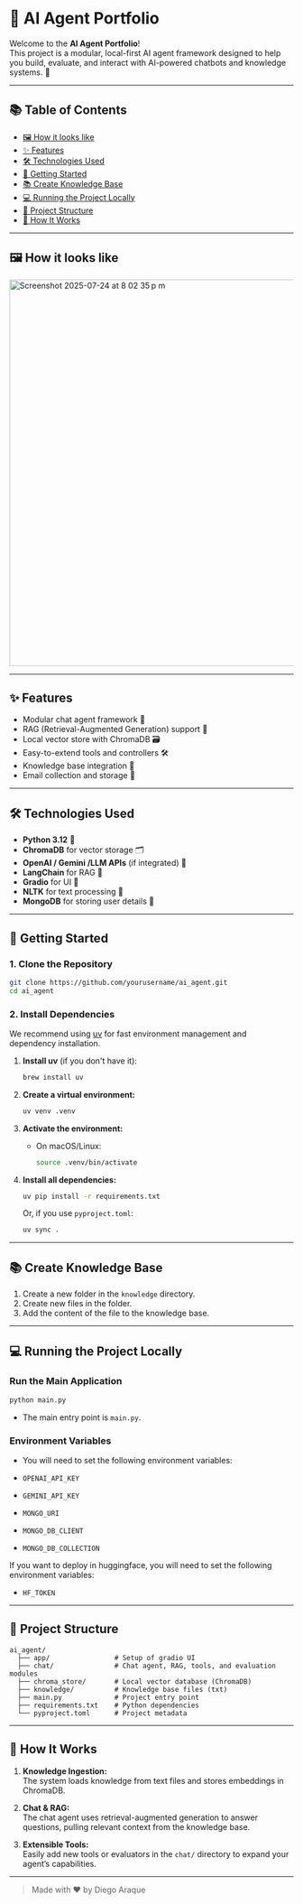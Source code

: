 # 🤖 AI Agent Portfolio

Welcome to the **AI Agent Portfolio**!  
This project is a modular, local-first AI agent framework designed to help you build, evaluate, and interact with AI-powered chatbots and knowledge systems. 🚀

---

## 📚 Table of Contents

- [🖼️ How it looks like](#how-it-looks-like)
- [✨ Features](#features)
- [🛠️ Technologies Used](#technologies-used)
- [🚀 Getting Started](#getting-started)
- [📚 Create Knowledge Base](#create-knowledge-base)
- [💻 Running the Project Locally](#running-the-project-locally)
- [📂 Project Structure](#project-structure)
- [🤔 How It Works](#how-it-works)

---

## 🖼️ How it looks like

<img width="1289" height="685" alt="Screenshot 2025-07-24 at 8 02 35 p m" src="https://github.com/user-attachments/assets/6c390815-a71a-42c5-8ab8-b03e6bd1b8f2" />

---

## ✨ Features

- Modular chat agent framework 🤝
- RAG (Retrieval-Augmented Generation) support 📖
- Local vector store with ChromaDB 🗃️
- Easy-to-extend tools and controllers 🛠️
- Knowledge base integration 🧠
- Email collection and storage 📧

---

## 🛠️ Technologies Used

- **Python 3.12** 🐍
- **ChromaDB** for vector storage 🗂️
- **OpenAI / Gemini /LLM APIs** (if integrated) 🤖
- **LangChain** for RAG 🦜
- **Gradio** for UI 🎨
- **NLTK** for text processing 📝
- **MongoDB** for storing user details 📝

---

## 🚀 Getting Started

### 1. Clone the Repository

```bash
git clone https://github.com/yourusername/ai_agent.git
cd ai_agent
```

### 2. Install Dependencies

We recommend using [uv](https://github.com/astral-sh/uv) for fast environment management and dependency installation.

1. **Install uv** (if you don't have it):

   ```bash
   brew install uv
   ```

2. **Create a virtual environment:**

   ```bash
   uv venv .venv
   ```

3. **Activate the environment:**

   - On macOS/Linux:
     ```bash
     source .venv/bin/activate
     ```

4. **Install all dependencies:**

   ```bash
   uv pip install -r requirements.txt
   ```

   Or, if you use `pyproject.toml`:

   ```bash
   uv sync .
   ```

---

## 📚 Create Knowledge Base

1. Create a new folder in the `knowledge` directory.
2. Create new files in the folder.
3. Add the content of the file to the knowledge base.

---

## 💻 Running the Project Locally

### Run the Main Application

```bash
python main.py
```

- The main entry point is `main.py`.

### Environment Variables

- You will need to set the following environment variables:

- `OPENAI_API_KEY`
- `GEMINI_API_KEY`
- `MONGO_URI`
- `MONGO_DB_CLIENT`
- `MONGO_DB_COLLECTION`

If you want to deploy in huggingface, you will need to set the following environment variables:

- `HF_TOKEN`

---

## 📂 Project Structure

```
ai_agent/
  ├── app/                # Setup of gradio UI
  ├── chat/               # Chat agent, RAG, tools, and evaluation modules
  ├── chroma_store/       # Local vector database (ChromaDB)
  ├── knowledge/          # Knowledge base files (txt)
  ├── main.py             # Project entry point
  ├── requirements.txt    # Python dependencies
  └── pyproject.toml      # Project metadata
```

---

## 🤔 How It Works

1. **Knowledge Ingestion:**  
   The system loads knowledge from text files and stores embeddings in ChromaDB.

2. **Chat & RAG:**  
   The chat agent uses retrieval-augmented generation to answer questions, pulling relevant context from the knowledge base.

3. **Extensible Tools:**  
   Easily add new tools or evaluators in the `chat/` directory to expand your agent’s capabilities.

---

> Made with ❤️ by Diego Araque

